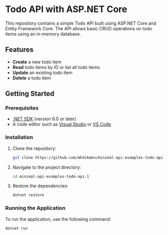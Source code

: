# Todo API with ASP.NET Core

This repository contains a simple Todo API built using ASP.NET Core and Entity Framework Core. The API allows basic CRUD operations on todo items using an in-memory database.

## Features

- **Create** a new todo item
- **Read** todo items by ID or list all todo items
- **Update** an existing todo item
- **Delete** a todo item

## Getting Started

### Prerequisites

- [.NET SDK](https://dotnet.microsoft.com/download) (version 6.0 or later)
- A code editor such as [Visual Studio](https://visualstudio.microsoft.com/) or [VS Code](https://code.visualstudio.com/)

### Installation

1. Clone the repository:

    ```bash
    git clone https://github.com/mhdikmen/minimal-api-examples-todo-api-1.git
    ```

2. Navigate to the project directory:

    ```bash
    cd minimal-api-examples-todo-api-1
    ```

3. Restore the dependencies:

    ```bash
    dotnet restore
    ```

### Running the Application

To run the application, use the following command:

```bash
dotnet run
